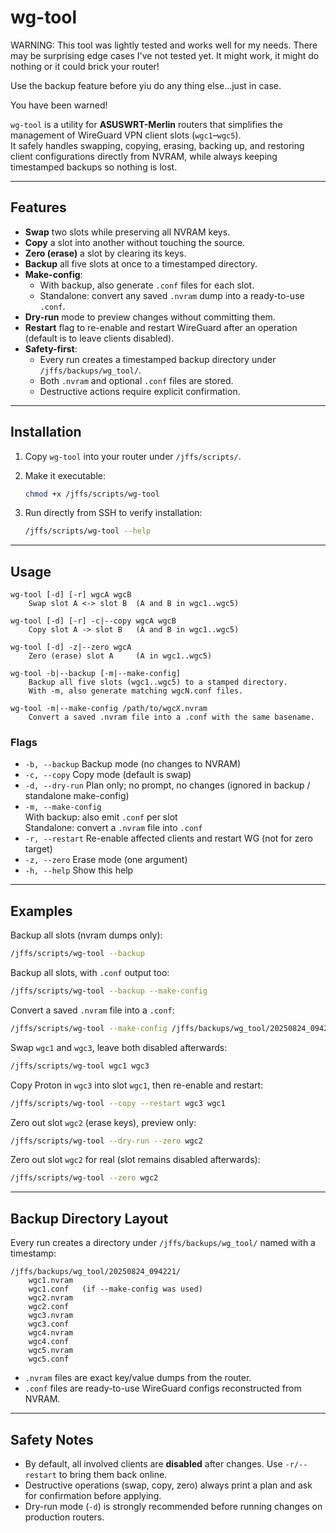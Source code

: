 # wg-tool

WARNING: This tool was lightly tested and works well for my needs.
There may be surprising edge cases I've not tested yet.
It might work, it might do nothing or it could brick your router!

Use the backup feature before yiu do any thing else...just in case.

You have been warned!

`wg-tool` is a utility for **ASUSWRT-Merlin** routers that simplifies the management of WireGuard VPN client slots (`wgc1`–`wgc5`).  
It safely handles swapping, copying, erasing, backing up, and restoring client configurations directly from NVRAM, while always keeping timestamped backups so nothing is lost.

---

## Features

- **Swap** two slots while preserving all NVRAM keys.
- **Copy** a slot into another without touching the source.
- **Zero (erase)** a slot by clearing its keys.
- **Backup** all five slots at once to a timestamped directory.
- **Make-config**:  
  - With backup, also generate `.conf` files for each slot.  
  - Standalone: convert any saved `.nvram` dump into a ready-to-use `.conf`.
- **Dry-run** mode to preview changes without committing them.
- **Restart** flag to re-enable and restart WireGuard after an operation (default is to leave clients disabled).
- **Safety-first**:  
  - Every run creates a timestamped backup directory under `/jffs/backups/wg_tool/`.  
  - Both `.nvram` and optional `.conf` files are stored.  
  - Destructive actions require explicit confirmation.  

---

## Installation

1. Copy `wg-tool` into your router under `/jffs/scripts/`.
2. Make it executable:

   ```sh
   chmod +x /jffs/scripts/wg-tool
   ```

3. Run directly from SSH to verify installation:

   ```sh
   /jffs/scripts/wg-tool --help
   ```

---

## Usage

```text
wg-tool [-d] [-r] wgcA wgcB
    Swap slot A <-> slot B  (A and B in wgc1..wgc5)

wg-tool [-d] [-r] -c|--copy wgcA wgcB
    Copy slot A -> slot B   (A and B in wgc1..wgc5)

wg-tool [-d] -z|--zero wgcA
    Zero (erase) slot A     (A in wgc1..wgc5)

wg-tool -b|--backup [-m|--make-config]
    Backup all five slots (wgc1..wgc5) to a stamped directory.
    With -m, also generate matching wgcN.conf files.

wg-tool -m|--make-config /path/to/wgcX.nvram
    Convert a saved .nvram file into a .conf with the same basename.
```

### Flags

- `-b, --backup`     Backup mode (no changes to NVRAM)  
- `-c, --copy`       Copy mode (default is swap)  
- `-d, --dry-run`    Plan only; no prompt, no changes (ignored in backup / standalone make-config)  
- `-m, --make-config`  
  With backup: also emit `.conf` per slot  
  Standalone: convert a `.nvram` file into `.conf`  
- `-r, --restart`    Re-enable affected clients and restart WG (not for zero target)  
- `-z, --zero`       Erase mode (one argument)  
- `-h, --help`       Show this help  

---

## Examples

Backup all slots (nvram dumps only):
```sh
/jffs/scripts/wg-tool --backup
```

Backup all slots, with `.conf` output too:
```sh
/jffs/scripts/wg-tool --backup --make-config
```

Convert a saved `.nvram` file into a `.conf`:
```sh
/jffs/scripts/wg-tool --make-config /jffs/backups/wg_tool/20250824_094221/wgc3.nvram
```

Swap `wgc1` and `wgc3`, leave both disabled afterwards:
```sh
/jffs/scripts/wg-tool wgc1 wgc3
```

Copy Proton in `wgc3` into slot `wgc1`, then re-enable and restart:
```sh
/jffs/scripts/wg-tool --copy --restart wgc3 wgc1
```

Zero out slot `wgc2` (erase keys), preview only:
```sh
/jffs/scripts/wg-tool --dry-run --zero wgc2
```

Zero out slot `wgc2` for real (slot remains disabled afterwards):
```sh
/jffs/scripts/wg-tool --zero wgc2
```

---

## Backup Directory Layout

Every run creates a directory under `/jffs/backups/wg_tool/` named with a timestamp:

```
/jffs/backups/wg_tool/20250824_094221/
    wgc1.nvram
    wgc1.conf   (if --make-config was used)
    wgc2.nvram
    wgc2.conf
    wgc3.nvram
    wgc3.conf
    wgc4.nvram
    wgc4.conf
    wgc5.nvram
    wgc5.conf
```

- `.nvram` files are exact key/value dumps from the router.  
- `.conf` files are ready-to-use WireGuard configs reconstructed from NVRAM.  

---

## Safety Notes

- By default, all involved clients are **disabled** after changes. Use `-r/--restart` to bring them back online.  
- Destructive operations (swap, copy, zero) always print a plan and ask for confirmation before applying.  
- Dry-run mode (`-d`) is strongly recommended before running changes on production routers.  
